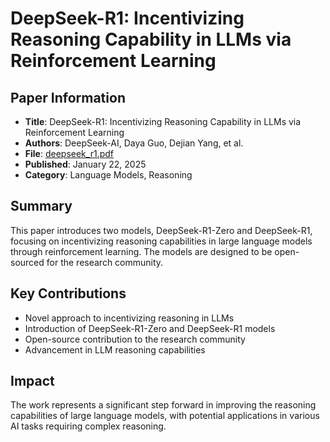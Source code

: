 # DeepSeek-R1: Incentivizing Reasoning Capability in LLMs via Reinforcement Learning

## Paper Information
- **Title**: DeepSeek-R1: Incentivizing Reasoning Capability in LLMs via Reinforcement Learning
- **Authors**: DeepSeek-AI, Daya Guo, Dejian Yang, et al.
- **File**: [deepseek_r1.pdf](deepseek_r1.pdf)
- **Published**: January 22, 2025
- **Category**: Language Models, Reasoning

## Summary
This paper introduces two models, DeepSeek-R1-Zero and DeepSeek-R1, focusing on incentivizing reasoning capabilities in large language models through reinforcement learning. The models are designed to be open-sourced for the research community.

## Key Contributions
- Novel approach to incentivizing reasoning in LLMs
- Introduction of DeepSeek-R1-Zero and DeepSeek-R1 models
- Open-source contribution to the research community
- Advancement in LLM reasoning capabilities

## Impact
The work represents a significant step forward in improving the reasoning capabilities of large language models, with potential applications in various AI tasks requiring complex reasoning.
